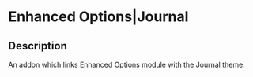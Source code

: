 # Enhanced Options|Journal

## Description
An addon which links Enhanced Options module with the Journal theme.
